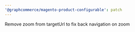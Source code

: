 ```yaml
---
'@graphcommerce/magento-product-configurable': patch
---
```


Remove zoom from targetUrl to fix back navigation on zoom
